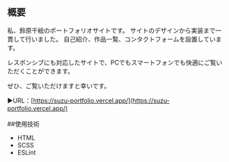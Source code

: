 ## 概要
私、鈴原千絵のポートフォリオサイトです。
サイトのデザインから実装まで一貫して行いました。
自己紹介、作品一覧、コンタクトフォームを設置しています。

レスポンシブにも対応したサイトで、PCでもスマートフォンでも快適にご覧いただくことができます。

ぜひ、ご覧いただけますと幸いです。

▶︎URL：[https://suzu-portfolio.vercel.app/](https://suzu-portfolio.vercel.app/)
<br />
<br />
##使用技術

- HTML
- SCSS
- ESLint